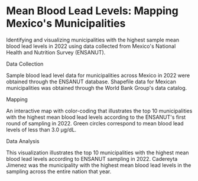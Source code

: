 # Mean Blood Lead Levels: Mapping Mexico's Municipalities

Identifying and visualizing municipalities with the highest sample mean blood lead levels in 2022 using data collected from Mexico's National Health and Nutrition Survey (ENSANUT). 

Data Collection

Sample blood lead level data for municipalities across Mexico in 2022 were obtained through the ENSANUT database. Shapefile data for Mexican municipalities was obtained through the World Bank Group's data catalog. 

Mapping

An interactive map with color-coding that illustrates the top 10 municipalities with the highest mean blood lead levels according to the ENSANUT's first round of sampling in 2022. Green circles correspond to mean blood lead levels of less than 3.0 μg/dL. 



Data Analysis

This visualization illustrates the top 10 municipalities with the highest mean blood lead levels according to ENSANUT sampling in 2022. Cadereyta Jimenez was the municipality with the highest mean blood lead levels in the sampling across the entire nation that year. 


 
